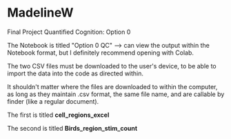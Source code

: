 # MadelineW

Final Project Quantified Cognition: Option 0

The Notebook is titled "Option 0 QC" --> can view the output within the Notebook format, but I 
definitely recommend opening with Colab.

The two CSV files must be downloaded to the user's device, to be able to import the data into the code as directed within. 

It shouldn't matter where the files are downloaded to within the computer, as long as they maintain .csv format,
the same file name, and are callable by finder (like a regular document).

The first is titled **cell_regions_excel**

The second is titled **Birds_region_stim_count**
